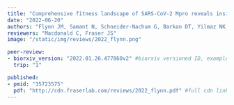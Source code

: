 ```yaml
---
title: "Comprehensive fitness landscape of SARS-CoV-2 Mpro reveals insights into viral resistance mechanisms"
date: "2022-06-20"
authors: "Flynn JM, Samant N, Schneider-Nachum G, Barkan DT, Yilmaz NK, Schiffer CA, Moquin SA, Dovala D, Bolon DNA"
reviewers: "Macdonald C, Fraser JS"
image: "/static/img/reviews/2022_flynn.png"

peer-review:
- biorxiv_version: "2022.01.26.477860v2" #biorxiv versioned ID, example "5533316v1"
  trip: "1"

published:
- pmid: "35723575"
  pdf: "http://cdn.fraserlab.com/reviews/2022_flynn.pdf" #full cdn link
---
```

